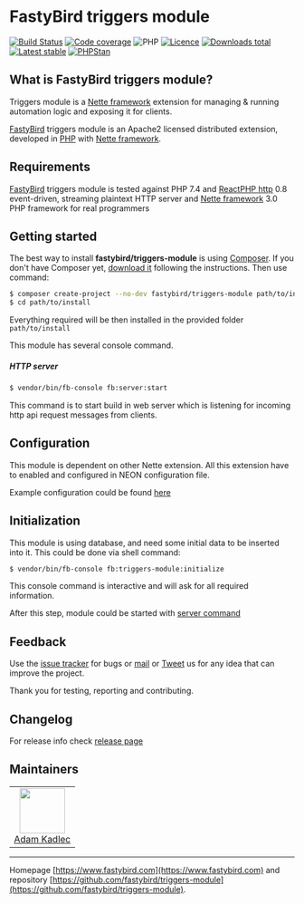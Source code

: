 # FastyBird triggers module

[![Build Status](https://img.shields.io/travis/com/FastyBird/triggers-module.svg?style=flat-square)](https://travis-ci.com/FastyBird/triggers-module)
[![Code coverage](https://img.shields.io/coveralls/FastyBird/triggers-module.svg?style=flat-square)](https://coveralls.io/r/FastyBird/triggers-module)
![PHP](https://img.shields.io/packagist/php-v/fastybird/triggers-module?style=flat-square)
[![Licence](https://img.shields.io/packagist/l/FastyBird/triggers-module.svg?style=flat-square)](https://packagist.org/packages/FastyBird/triggers-module)
[![Downloads total](https://img.shields.io/packagist/dt/FastyBird/triggers-module.svg?style=flat-square)](https://packagist.org/packages/FastyBird/triggers-module)
[![Latest stable](https://img.shields.io/packagist/v/FastyBird/triggers-module.svg?style=flat-square)](https://packagist.org/packages/FastyBird/triggers-module)
[![PHPStan](https://img.shields.io/badge/PHPStan-enabled-brightgreen.svg?style=flat-square)](https://github.com/phpstan/phpstan)

## What is FastyBird triggers module?

Triggers module is a [Nette framework](https://nette.org) extension for managing & running automation logic and exposing it for clients.

[FastyBird](https://www.fastybird.com) triggers module is an Apache2 licensed distributed extension, developed in [PHP](https://www.php.net) with [Nette framework](https://nette.org).

## Requirements

[FastyBird](https://www.fastybird.com) triggers module is tested against PHP 7.4 and [ReactPHP http](https://github.com/reactphp/http) 0.8 event-driven, streaming plaintext HTTP server and [Nette framework](https://nette.org/en/) 3.0 PHP framework for real programmers

## Getting started

The best way to install **fastybird/triggers-module** is using [Composer](https://getcomposer.org/). If you don't have Composer yet, [download it](https://getcomposer.org/download/) following the instructions.
Then use command:

```sh
$ composer create-project --no-dev fastybird/triggers-module path/to/install
$ cd path/to/install
```

Everything required will be then installed in the provided folder `path/to/install`

This module has several console command.

##### HTTP server

```sh
$ vendor/bin/fb-console fb:server:start
```

This command is to start build in web server which is listening for incoming http api request messages from clients. 

## Configuration

This module is dependent on other Nette extension. All this extension have to enabled and configured in NEON configuration file.

Example configuration could be found [here](https://github.com/FastyBird/triggers-module/blob/master/config/example.neon)

## Initialization

This module is using database, and need some initial data to be inserted into it. This could be done via shell command:

```sh
$ vendor/bin/fb-console fb:triggers-module:initialize
```

This console command is interactive and will ask for all required information.

After this step, module could be started with [server command](#http-server)

## Feedback

Use the [issue tracker](https://github.com/FastyBird/triggers-module/issues) for bugs or [mail](mailto:code@fastybird.com) or [Tweet](https://twitter.com/fastybird) us for any idea that can improve the project.

Thank you for testing, reporting and contributing.

## Changelog

For release info check [release page](https://github.com/FastyBird/triggers-module/releases)

## Maintainers

<table>
	<tbody>
		<tr>
			<td align="center">
				<a href="https://github.com/akadlec">
					<img width="80" height="80" src="https://avatars3.githubusercontent.com/u/1866672?s=460&amp;v=4">
				</a>
				<br>
				<a href="https://github.com/akadlec">Adam Kadlec</a>
			</td>
		</tr>
	</tbody>
</table>

***
Homepage [https://www.fastybird.com](https://www.fastybird.com) and repository [https://github.com/fastybird/triggers-module](https://github.com/fastybird/triggers-module).
